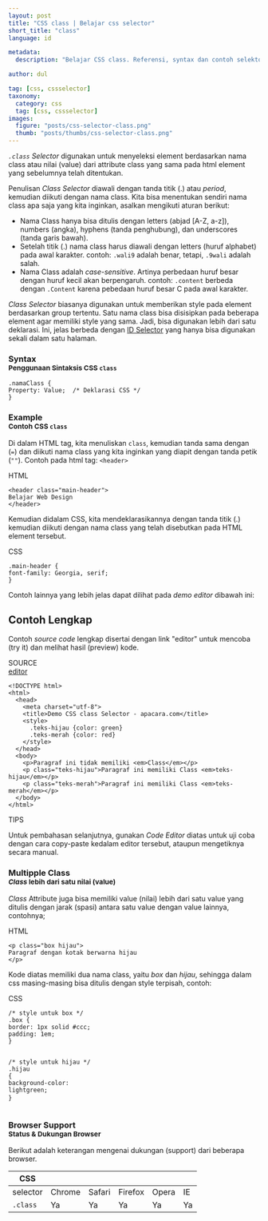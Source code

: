 ```yaml
---
layout: post
title: "CSS class | Belajar css selector"
short_title: "class"
language: id

metadata:
  description: "Belajar CSS class. Referensi, syntax dan contoh selektor class di dalam CSS. Panduan dan tutorial Bahasa Indonesia mengenai CSS class selector"

author: dul

tag: [css, cssselector]
taxonomy:
  category: css
  tag: [css, cssselector]
images:
  figure: "posts/css-selector-class.png"
  thumb: "posts/thumbs/css-selector-class.png"
---
```

<p>
    <em><code>.class</code> Selector</em> digunakan untuk menyeleksi element berdasarkan nama class atau nilai (value) dari attribute class yang sama pada html element yang sebelumnya telah ditentukan.
</p>
<p>
    Penulisan <em>Class Selector</em> diawali dengan tanda titik (.) atau <em>period</em>, kemudian diikuti dengan nama class. Kita bisa menentukan sendiri nama class apa saja yang kita inginkan, asalkan mengikuti aturan berikut:
</p>
<ul>
    <li>Nama Class hanya bisa ditulis dengan letters (abjad [A-Z, a-z]), numbers (angka), hyphens (tanda penghubung), dan underscores (tanda garis bawah).</li>
    <li>Setelah titik (.) nama class harus diawali dengan letters (huruf alphabet) pada awal karakter. contoh: <code>.wali9</code> adalah benar, tetapi, <code>.9wali</code> adalah salah.</li>
    <li>Nama Class adalah <em>case-sensitive</em>. Artinya perbedaan huruf besar dengan huruf kecil akan berpengaruh. contoh: <code>.content</code> berbeda dengan <code>.Content</code> karena pebedaan huruf besar C pada awal karakter.</li>
</ul>
<p>
    <em>Class Selector</em> biasanya digunakan untuk memberikan style pada element berdasarkan group tertentu. Satu nama class bisa disisipkan pada beberapa element agar memiliki style yang sama. Jadi, bisa digunakan lebih dari satu deklarasi. Ini, jelas berbeda dengan <a href="https://www.apacara.com/tutorial/css/css-selector-id.html">ID Selector</a> yang hanya bisa digunakan sekali dalam satu halaman.
</p>

<section id="syntax">
    <h3 class="title-sub bd-danger bd-left bd-left-only">Syntax <br>
    <small>Penggunaan Sintaksis CSS <code>class</code></small>
    </h3>
<div class="icode itheme syntax">
<pre class="prettyprint highlight language-css"><code data-language="css" class=" inline language-css"><span class="token selector">.namaClass</span> <span class="token punctuation">{</span>
<span class="token property">Property</span><span class="token punctuation">:</span> Value<span class="token punctuation">;</span>  <span class="token comment">/* Deklarasi CSS */</span>
<span class="token punctuation">}</span></code>
</pre>
</div>
</section>

<section id="example">
  <h3 class="title-sub bd-danger bd-left bd-left-only">Example<br>
    <small>Contoh CSS <code>class</code></small>
  </h3>
   <p>Di dalam HTML tag, kita menuliskan <code>class</code>, kemudian tanda sama dengan (<code>=</code>) dan diikuti nama class yang kita inginkan yang diapit dengan tanda petik (<code>""</code>). Contoh pada html tag: <code>&lt;header&gt;</code> </p>
<div class="icard">
  <div class="icard-heading clearfix co-wh bg-pi2">
    <div class="icard-bar">
      <div class="icard-bar-left pull-left">
        <i class="fa fa-html" aria-hidden="true"></i>
        <span>HTML</span>
      </div>
    </div>
  </div>
  <div class="icard-body icode itheme">
<pre class="prettyprint highlight max-height language-markup"><code data-language="html" class="html  language-markup"><span class="token tag"><span class="token tag"><span class="token punctuation">&lt;</span>header</span> <span class="token attr-name">class</span><span class="token attr-value"><span class="token punctuation">=</span><span class="token punctuation">"</span>main-header<span class="token punctuation">"</span></span><span class="token punctuation">&gt;</span></span>
Belajar Web Design
<span class="token tag"><span class="token tag"><span class="token punctuation">&lt;/</span>header</span><span class="token punctuation">&gt;</span></span></code>
</pre>
  </div>
</div>
<p>Kemudian didalam CSS, kita mendeklarasikannya dengan tanda titik (.) kemudian diikuti dengan nama class yang telah disebutkan pada HTML element tersebut.</p>
<div class="icard">
  <div class="icard-heading clearfix co-wh bg-tw">
    <div class="icard-bar">
      <div class="icard-bar-left pull-left">
        <i class="fa fa-css" aria-hidden="true"></i>
        <span>CSS</span>
      </div>
     <!--  -->
    </div>
  </div>
  <div class="icard-body icode itheme">
<pre class="prettyprint highlight max-height language-css"><code data-language="css" class=" language-css"><span class="token selector">.main-header</span> <span class="token punctuation">{</span>
<span class="token property">font-family</span><span class="token punctuation">:</span> Georgia, serif<span class="token punctuation">;</span>
<span class="token punctuation">}</span></code>
</pre>
  </div>
</div>
<p>Contoh lainnya yang lebih jelas dapat dilihat pada <i>demo editor</i> dibawah ini:</p>
</section>
<h2 class="title-sub bd-danger bd-left bd-left-only">Contoh Lengkap
</h2>
<p>Contoh <em>source code</em> lengkap disertai dengan link  &quot;editor&quot; untuk mencoba (try it) dan melihat hasil (preview) kode.</p>
<div class="icard">
  <div class="icard-heading clearfix co-wh bg-pi2">
    <div class="icard-bar">
      <div class="icard-bar-left pull-left">
        <i class="fa fa-html5" aria-hidden="true"></i>
        <span>SOURCE</span>
      </div>
      <div class="icard-bar-right pull-right">
        <a href="https://www.apacara.com/example/css/selector/class.html" target="_blank"><span>editor</span><i class="fa fa-external-link" role="button"></i></a>
      </div>
    </div>
  </div>
  <div class="icard-body icode itheme bg-gr3">
<pre class="prettyprint highlight max-height language-markup"><code data-language="html" class="inline  language-markup"><span class="token doctype">&lt;!DOCTYPE html&gt;</span>
<span class="token tag"><span class="token tag"><span class="token punctuation">&lt;</span>html</span><span class="token punctuation">&gt;</span></span>
  <span class="token tag"><span class="token tag"><span class="token punctuation">&lt;</span>head</span><span class="token punctuation">&gt;</span></span>
    <span class="token tag"><span class="token tag"><span class="token punctuation">&lt;</span>meta</span> <span class="token attr-name">charset</span><span class="token attr-value"><span class="token punctuation">=</span><span class="token punctuation">"</span>utf-8<span class="token punctuation">"</span></span><span class="token punctuation">&gt;</span></span>
    <span class="token tag"><span class="token tag"><span class="token punctuation">&lt;</span>title</span><span class="token punctuation">&gt;</span></span>Demo CSS class Selector - apacara.com<span class="token tag"><span class="token tag"><span class="token punctuation">&lt;/</span>title</span><span class="token punctuation">&gt;</span></span>
    <span class="token tag"><span class="token tag"><span class="token punctuation">&lt;</span>style</span><span class="token punctuation">&gt;</span></span><span class="token style language-css">
      <span class="token selector">.teks-hijau</span> <span class="token punctuation">{</span><span class="token property">color</span><span class="token punctuation">:</span> green<span class="token punctuation">}</span>
      <span class="token selector">.teks-merah</span> <span class="token punctuation">{</span><span class="token property">color</span><span class="token punctuation">:</span> red<span class="token punctuation">}</span>
    </span><span class="token tag"><span class="token tag"><span class="token punctuation">&lt;/</span>style</span><span class="token punctuation">&gt;</span></span>
  <span class="token tag"><span class="token tag"><span class="token punctuation">&lt;/</span>head</span><span class="token punctuation">&gt;</span></span>
  <span class="token tag"><span class="token tag"><span class="token punctuation">&lt;</span>body</span><span class="token punctuation">&gt;</span></span>
    <span class="token tag"><span class="token tag"><span class="token punctuation">&lt;</span>p</span><span class="token punctuation">&gt;</span></span>Paragraf ini tidak memiliki <span class="token tag"><span class="token tag"><span class="token punctuation">&lt;</span>em</span><span class="token punctuation">&gt;</span></span>Class<span class="token tag"><span class="token tag"><span class="token punctuation">&lt;/</span>em</span><span class="token punctuation">&gt;</span></span><span class="token tag"><span class="token tag"><span class="token punctuation">&lt;/</span>p</span><span class="token punctuation">&gt;</span></span>
    <span class="token tag"><span class="token tag"><span class="token punctuation">&lt;</span>p</span> <span class="token attr-name">class</span><span class="token attr-value"><span class="token punctuation">=</span><span class="token punctuation">"</span>teks-hijau<span class="token punctuation">"</span></span><span class="token punctuation">&gt;</span></span>Paragraf ini memiliki Class <span class="token tag"><span class="token tag"><span class="token punctuation">&lt;</span>em</span><span class="token punctuation">&gt;</span></span>teks-hijau<span class="token tag"><span class="token tag"><span class="token punctuation">&lt;/</span>em</span><span class="token punctuation">&gt;</span></span><span class="token tag"><span class="token tag"><span class="token punctuation">&lt;/</span>p</span><span class="token punctuation">&gt;</span></span>
    <span class="token tag"><span class="token tag"><span class="token punctuation">&lt;</span>p</span> <span class="token attr-name">class</span><span class="token attr-value"><span class="token punctuation">=</span><span class="token punctuation">"</span>teks-merah<span class="token punctuation">"</span></span><span class="token punctuation">&gt;</span></span>Paragraf ini memiliki Class <span class="token tag"><span class="token tag"><span class="token punctuation">&lt;</span>em</span><span class="token punctuation">&gt;</span></span>teks-merah<span class="token tag"><span class="token tag"><span class="token punctuation">&lt;/</span>em</span><span class="token punctuation">&gt;</span></span><span class="token tag"><span class="token tag"><span class="token punctuation">&lt;/</span>p</span><span class="token punctuation">&gt;</span></span>
  <span class="token tag"><span class="token tag"><span class="token punctuation">&lt;/</span>body</span><span class="token punctuation">&gt;</span></span>
<span class="token tag"><span class="token tag"><span class="token punctuation">&lt;/</span>html</span><span class="token punctuation">&gt;</span></span></code>
</pre>
  </div>
</div>
<div class="icard">
  <div class="icard-heading clearfix co-wh bg-success">
    <div class="icard-bar bar-lg">
      <div class="icard-bar-left pull-left">
        <i class="fa fa-check-circle" aria-hidden="true"></i>
        <span>TIPS</span>
      </div>
    </div>
  </div>
  <div class="icard-body bg-success2">
<p>Untuk pembahasan selanjutnya, gunakan <em>Code Editor</em> diatas untuk uji coba dengan cara copy-paste kedalam editor tersebut, ataupun mengetiknya secara manual.</p>
  </div>
</div>
<section>
<h3 class="title-sub bd-danger bd-left bd-left-only">Multipple Class <br>
    <small><em>Class</em> lebih dari satu nilai (value)</small>
</h3>
<p>
    <em>Class</em> Attribute juga bisa memiliki value (nilai) lebih dari satu value yang ditulis dengan jarak (spasi) antara satu value dengan value lainnya, contohnya;
</p>
<div class="icard">
  <div class="icard-heading clearfix co-wh bg-pi2">
    <div class="icard-bar">
      <div class="icard-bar-left pull-left">
        <i class="fa fa-html" aria-hidden="true"></i>
        <span>HTML</span>
      </div>
    </div>
  </div>
  <div class="icard-body icode itheme">
<pre class="prettyprint highlight max-height language-markup"><code data-language="html" class="html  language-markup"><span class="token tag"><span class="token tag"><span class="token punctuation">&lt;</span>p</span> <span class="token attr-name">class</span><span class="token attr-value"><span class="token punctuation">=</span><span class="token punctuation">"</span>box hijau<span class="token punctuation">"</span></span><span class="token punctuation">&gt;</span></span>
Paragraf dengan kotak berwarna hijau
<span class="token tag"><span class="token tag"><span class="token punctuation">&lt;/</span>p</span><span class="token punctuation">&gt;</span></span></code>
</pre>
  </div>
</div>
<p>
Kode diatas memiliki dua nama class, yaitu <em>box</em> dan <em>hijau</em>, sehingga dalam css masing-masing bisa ditulis dengan style terpisah, contoh:
</p>
<div class="icard">
  <div class="icard-heading clearfix co-wh bg-tw">
    <div class="icard-bar">
      <div class="icard-bar-left pull-left">
        <i class="fa fa-css" aria-hidden="true"></i>
        <span>CSS</span>
      </div>
     <!--  -->
    </div>
  </div>
  <div class="icard-body icode itheme">
<pre class="prettyprint highlight max-height language-css"><code data-language="css" class=" language-css"><span class="token comment">/* style untuk box */</span>
<span class="token selector">.box</span> <span class="token punctuation">{</span>
<span class="token property">border</span><span class="token punctuation">:</span> 1px solid #ccc<span class="token punctuation">;</span>
<span class="token property">padding</span><span class="token punctuation">:</span> 1em<span class="token punctuation">;</span>
<span class="token punctuation">}</span>

<span class="token comment">/* style untuk hijau */</span>
<span class="token selector">.hijau</span> <span class="token punctuation">{</span>
<span class="token property">background-color</span><span class="token punctuation">:</span> lightgreen<span class="token punctuation">;</span>
<span class="token punctuation">}</span></code>
</pre>
  </div>
</div>
</section>

<!-- Article Aside -->

<!-- Browser Support -->
<aside id="browser">
<h3 class="title-sub bd-danger bd-left bd-left-only">Browser Support <br>
  <small>Status &amp; Dukungan Browser </small>
</h3>
<p>Berikut adalah keterangan mengenai dukungan (support) dari beberapa browser.</p>
<div class="table-responsive uk-overflow-container">
  <table class="table uk-table uk-table-striped uk-table-bordered uk-text-nowrap full-width">
        <thead>
          <tr>
            <th>CSS</th>
            <th title="Chrome"><i class="fa fa-chrome fa-lg"></i></th>
            <th title="Safari"><i class="fa fa-safari fa-lg"></i></th>
            <th title="Firefox"><i class="fa fa-firefox fa-lg"></i></th>
            <th title="Opera"><i class="fa fa-opera fa-lg"></i></th>
            <th title="Internet Explorer"><i class="fa fa-internet-explorer fa-lg"></i></th>
          </tr>
        </thead>
        <tbody>
          <tr>
            <td>selector</td>
            <td>Chrome</td>
            <td>Safari</td>
            <td>Firefox</td>
            <td>Opera</td>
            <td>IE</td>
          </tr>
          <tr>
            <td><code>.class</code></td>
            <td class="success">Ya</td>
            <td class="success">Ya</td>
            <td class="success">Ya</td>
            <td class="success">Ya</td>
            <td class="success">Ya</td>
          </tr>
        </tbody>
  </table>
</div>
</aside>